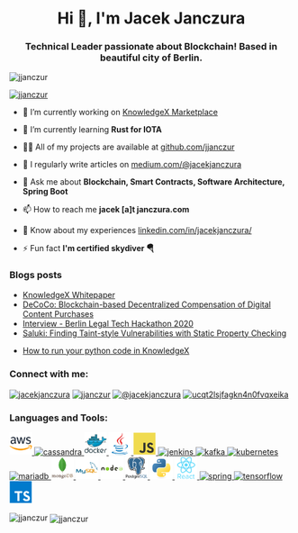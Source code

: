 <h1 align="center">Hi 👋, I'm Jacek Janczura</h1>
<h3 align="center">Technical Leader passionate about Blockchain! Based in beautiful city of Berlin.</h3>

<p align="left"> <img src="https://komarev.com/ghpvc/?username=jjanczur&label=Profile%20views&color=0e75b6&style=flat" alt="jjanczur" /> </p>

<p align="left"> <a href="https://github.com/ryo-ma/github-profile-trophy"><img src="https://github-profile-trophy.vercel.app/?username=jjanczur" alt="jjanczur" /></a> </p>

- 🔭 I’m currently working on [KnowledgeX Marketplace](https://www.knowledgex.eu/)

- 🌱 I’m currently learning **Rust for IOTA**

- 👨‍💻 All of my projects are available at [github.com/jjanczur](https://github.com/jjanczur)

- 📝 I regularly write articles on [medium.com/@jacekjanczura](https://medium.com/@jacekjanczura)

- 💬 Ask me about **Blockchain, Smart Contracts, Software Architecture, Spring Boot**

- 📫 How to reach me **jacek [a]t janczura.com**

- 📄 Know about my experiences [linkedin.com/in/jacekjanczura/](https://www.linkedin.com/in/jacekjanczura/)

- ⚡ Fun fact **I'm certified skydiver 🪂**

### Blogs posts
- [KnowledgeX Whitepaper](https://uploads-ssl.webflow.com/60c61ba2cfb8004dcf4a170a/620e3e034a534f0e9d4f1b31_KnowledgeX_Whitepaper-8.pdf)
- [DeCoCo: Blockchain-based Decentralized Compensation of Digital Content Purchases](https://ieeexplore.ieee.org/document/9223299)
- [Interview - Berlin Legal Tech Hackathon 2020](https://drive.google.com/file/d/1hkgS-g8Q8iHyTbULDBM71YDKcoTIIuW5/view)
- [Saluki: Finding Taint-style Vulnerabilities with Static Property Checking](https://github.com/jjanczur/Saluki/blob/master/Saluki__Finding_Taint_style_Vulnerabilities_with_Static_Property_Checking.pdf)
<!-- BLOG-POST-LIST:START -->
- [How to run your python code in KnowledgeX](https://blog.knowledgex.eu/how-to-run-your-python-code-in-knowledgex-749e2651370c?source=rss-fe4ef9310fcd------2)
<!-- BLOG-POST-LIST:END -->

<h3 align="left">Connect with me:</h3>
<p align="left">
<a href="https://linkedin.com/in/jacekjanczura" target="blank"><img align="center" src="https://raw.githubusercontent.com/rahuldkjain/github-profile-readme-generator/master/src/images/icons/Social/linked-in-alt.svg" alt="jacekjanczura" height="30" width="40" /></a>
<a href="https://stackoverflow.com/users/8747226" target="blank"><img align="center" src="https://raw.githubusercontent.com/rahuldkjain/github-profile-readme-generator/master/src/images/icons/Social/stack-overflow.svg" alt="jjanczur" height="30" width="40" /></a>
<a href="https://medium.com/@jacekjanczura" target="blank"><img align="center" src="https://raw.githubusercontent.com/rahuldkjain/github-profile-readme-generator/master/src/images/icons/Social/medium.svg" alt="@jacekjanczura" height="30" width="40" /></a>
<a href="https://www.youtube.com/channel/UCqT2LSJFagKN4N0FvqXeIKA" target="blank"><img align="center" src="https://raw.githubusercontent.com/rahuldkjain/github-profile-readme-generator/master/src/images/icons/Social/youtube.svg" alt="ucqt2lsjfagkn4n0fvqxeika" height="30" width="40" /></a>
</p>

<h3 align="left">Languages and Tools:</h3>
<p align="left"> <a href="https://aws.amazon.com" target="_blank" rel="noreferrer"> <img src="https://raw.githubusercontent.com/devicons/devicon/master/icons/amazonwebservices/amazonwebservices-original-wordmark.svg" alt="aws" width="40" height="40"/> </a> <a href="https://cassandra.apache.org/" target="_blank" rel="noreferrer"> <img src="https://www.vectorlogo.zone/logos/apache_cassandra/apache_cassandra-icon.svg" alt="cassandra" width="40" height="40"/> </a> <a href="https://www.docker.com/" target="_blank" rel="noreferrer"> <img src="https://raw.githubusercontent.com/devicons/devicon/master/icons/docker/docker-original-wordmark.svg" alt="docker" width="40" height="40"/> </a> <a href="https://www.java.com" target="_blank" rel="noreferrer"> <img src="https://raw.githubusercontent.com/devicons/devicon/master/icons/java/java-original.svg" alt="java" width="40" height="40"/> </a> <a href="https://developer.mozilla.org/en-US/docs/Web/JavaScript" target="_blank" rel="noreferrer"> <img src="https://raw.githubusercontent.com/devicons/devicon/master/icons/javascript/javascript-original.svg" alt="javascript" width="40" height="40"/> </a> <a href="https://www.jenkins.io" target="_blank" rel="noreferrer"> <img src="https://www.vectorlogo.zone/logos/jenkins/jenkins-icon.svg" alt="jenkins" width="40" height="40"/> </a> <a href="https://kafka.apache.org/" target="_blank" rel="noreferrer"> <img src="https://www.vectorlogo.zone/logos/apache_kafka/apache_kafka-icon.svg" alt="kafka" width="40" height="40"/> </a> <a href="https://kubernetes.io" target="_blank" rel="noreferrer"> <img src="https://www.vectorlogo.zone/logos/kubernetes/kubernetes-icon.svg" alt="kubernetes" width="40" height="40"/> </a> <a href="https://mariadb.org/" target="_blank" rel="noreferrer"> <img src="https://www.vectorlogo.zone/logos/mariadb/mariadb-icon.svg" alt="mariadb" width="40" height="40"/> </a> <a href="https://www.mongodb.com/" target="_blank" rel="noreferrer"> <img src="https://raw.githubusercontent.com/devicons/devicon/master/icons/mongodb/mongodb-original-wordmark.svg" alt="mongodb" width="40" height="40"/> </a> <a href="https://www.mysql.com/" target="_blank" rel="noreferrer"> <img src="https://raw.githubusercontent.com/devicons/devicon/master/icons/mysql/mysql-original-wordmark.svg" alt="mysql" width="40" height="40"/> </a> <a href="https://nodejs.org" target="_blank" rel="noreferrer"> <img src="https://raw.githubusercontent.com/devicons/devicon/master/icons/nodejs/nodejs-original-wordmark.svg" alt="nodejs" width="40" height="40"/> </a> <a href="https://www.postgresql.org" target="_blank" rel="noreferrer"> <img src="https://raw.githubusercontent.com/devicons/devicon/master/icons/postgresql/postgresql-original-wordmark.svg" alt="postgresql" width="40" height="40"/> </a> <a href="https://www.python.org" target="_blank" rel="noreferrer"> <img src="https://raw.githubusercontent.com/devicons/devicon/master/icons/python/python-original.svg" alt="python" width="40" height="40"/> </a> <a href="https://reactjs.org/" target="_blank" rel="noreferrer"> <img src="https://raw.githubusercontent.com/devicons/devicon/master/icons/react/react-original-wordmark.svg" alt="react" width="40" height="40"/> </a> <a href="https://spring.io/" target="_blank" rel="noreferrer"> <img src="https://www.vectorlogo.zone/logos/springio/springio-icon.svg" alt="spring" width="40" height="40"/> </a> <a href="https://www.tensorflow.org" target="_blank" rel="noreferrer"> <img src="https://www.vectorlogo.zone/logos/tensorflow/tensorflow-icon.svg" alt="tensorflow" width="40" height="40"/> </a> <a href="https://www.typescriptlang.org/" target="_blank" rel="noreferrer"> <img src="https://raw.githubusercontent.com/devicons/devicon/master/icons/typescript/typescript-original.svg" alt="typescript" width="40" height="40"/> </a> </p>

<p><img align="left" src="https://github-readme-stats.vercel.app/api/top-langs?username=jjanczur&show_icons=true&locale=en&layout=compact" alt="jjanczur" /></p>

<p>&nbsp;<img align="center" src="https://github-readme-stats.vercel.app/api?username=jjanczur&show_icons=true&locale=en" alt="jjanczur" /></p>
